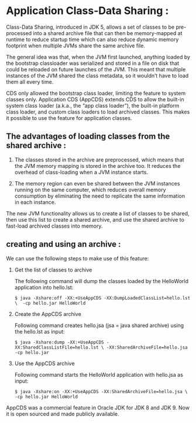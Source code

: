 # Application Class-Data Sharing : 

Class-Data Sharing, introduced in JDK 5, allows a set of classes to be pre-processed into a shared archive file that can then be memory-mapped at runtime 
to reduce startup time which can also reduce dynamic memory footprint when multiple JVMs share the same archive file.

The general idea was that, when the JVM first launched, anything loaded by the bootstrap classloader was serialized and stored in a file on disk that could be reloaded on future launches of the JVM. This meant that multiple instances of the JVM shared the class metadata, so it wouldn’t have to load them all every time.

CDS only allowed the bootstrap class loader, limiting the feature to system classes only. Application CDS (AppCDS) extends CDS to allow the built-in 
system class loader (a.k.a., the “app class loader”), the built-in platform class loader, and custom class loaders to load archived classes. 
This makes it possible to use the feature for application classes.

## The advantages of loading classes from the shared archive :

1) The classes stored in the archive are preprocessed, which means that the JVM memory mapping is stored in the archive too. It reduces the overhead of class-loading when a JVM instance starts.

2) The memory region can even be shared between the JVM instances running on the same computer, which reduces overall memory consumption by eliminating the need to replicate the same information in each instance.

The new JVM functionality allows us to create a list of classes to be shared, then use this list to create a shared archive, and use the shared archive to fast-load archived classes into memory.

## creating and using an archive : 

We can use the following steps to make use of this feature:

1. Get the list of classes to archive

    The following command will dump the classes loaded by the HelloWorld application into hello.lst:

    `$ java -Xshare:off -XX:+UseAppCDS -XX:DumpLoadedClassList=hello.lst \ 
      -cp hello.jar HelloWorld`
    
2. Create the AppCDS archive

    Following command creates hello.jsa (jsa = java shared archive) using the hello.lst as input:

    `$ java -Xshare:dump -XX:+UseAppCDS -XX:SharedClassListFile=hello.lst \
        -XX:SharedArchiveFile=hello.jsa -cp hello.jar`
    
3. Use the AppCDS archive

    Following command starts the HelloWorld application with hello.jsa as input:

    `$ java -Xshare:on -XX:+UseAppCDS -XX:SharedArchiveFile=hello.jsa \
        -cp hello.jar HelloWorld`
    
AppCDS was a commercial feature in Oracle JDK for JDK 8 and JDK 9. Now it is open sourced and made publicly available.
